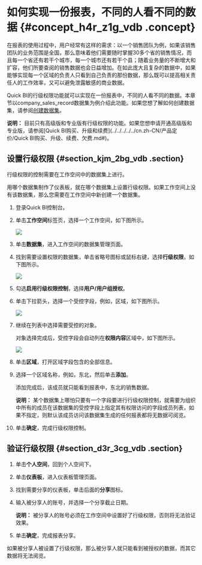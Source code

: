 # 如何实现一份报表，不同的人看不同的数据 {#concept_h4r_z1g_vdb .concept}

在报表的使用过程中，用户经常有这样的需求：以一个销售团队为例，如果该销售团队的业务范围是全国，那么意味着他们需要随时掌握30多个省的销售情况，而且每一个省还有若干个城市，每一个城市还有若干个县；随着业务量的不断增大和扩容，他们所要查阅的销售数据也会日益增加。在如此庞大且复杂的数据中，如果能够实现每一个区域的负责人只看到自己负责的那份数据，那么既可以提高相关责任人的工作效率，又可以避免泄露敏感的商业数据。

Quick BI的行级权限功能就可以实现在一份报表中，不同的人看不同的数据。本章节以company\_sales\_record数据集为例介绍此功能。如果您想了解如何创建数据集，请参阅[创建数据集](../../../../../cn.zh-CN/用户指南/数据建模/管理数据集/创建数据集.md#)。

**说明：** 目前只有高级版和专业版有行级权限的功能。如果您想申请开通高级版和专业版，请参阅[Quick BI购买、升级和续费](../../../../../cn.zh-CN/产品定价/Quick BI购买、升级、续费、欠费.md#)。

## 设置行级权限 {#section_kjm_2bg_vdb .section}

行级权限的控制需要在工作空间中的数据集上进行。

用哪个数据集制作了仪表板，就在哪个数据集上设置行级权限。如果工作空间上没有该数据集，那么您需要在工作空间中新创建一个数据集。

1.  登录Quick BI控制台。
2.  单击**工作空间**标签页，选择一个工作空间，如下图所示。

    ![](http://static-aliyun-doc.oss-cn-hangzhou.aliyuncs.com/assets/img/9191/15501134071954_zh-CN.png)

3.  单击**数据集**，进入工作空间的数据集管理页面。
4.  找到需要设置权限的数据集，单击省略号图标或鼠标右键，选择**行级权限**，如下图所示。

    ![](http://static-aliyun-doc.oss-cn-hangzhou.aliyuncs.com/assets/img/9191/15501134071956_zh-CN.png)

5.  勾选**启用行级权限控制**，选择**用户/用户组授权**。
6.  单击下拉箭头，选择一个受控字段，例如，区域，如下图所示。

    ![](http://static-aliyun-doc.oss-cn-hangzhou.aliyuncs.com/assets/img/9191/155011340711470_zh-CN.png)

7.  继续在列表中选择需要受控的对象。

    对象选择完成后，受控字段会自动列在**权限内容**区域中，如下图所示。

    ![](http://static-aliyun-doc.oss-cn-hangzhou.aliyuncs.com/assets/img/9191/155011340711471_zh-CN.png)

8.  单击**区域**，打开区域字段包含的全部信息。
9.  选择一个区域名称，例如，东北，然后单击**添加**。

    添加完成后，该成员就只能看到报表中，东北的销售数据。

    **说明：** 某个数据集上哪怕只要有一个字段要进行行级权限控制，就需要为组织中所有的成员在该数据集的受控字段上指定其有权限访问的字段成员列表，如果不指定，则默认该成员访问该数据集生成的任何报表都将无数据可阅览。

10. 单击**确定**，完成行级权限控制。

## 验证行级权限 {#section_d3r_3cg_vdb .section}

1.  单击**个人空间**，回到个人空间下。
2.  单击**仪表板**，进入仪表板管理页面。
3.  找到需要分享的仪表板，单击后面的**分享**图标。
4.  输入被分享人的账号，并选择一个分享截止日期。

    **说明：** 被分享人的账号必须在工作空间中设置好了行级权限，否则将无法验证效果。

5.  单击**确定**，完成报表分享。

如果被分享人被设置了行级权限，那么被分享人就只能看到被授权的数据，而其它数据将无法阅览。

